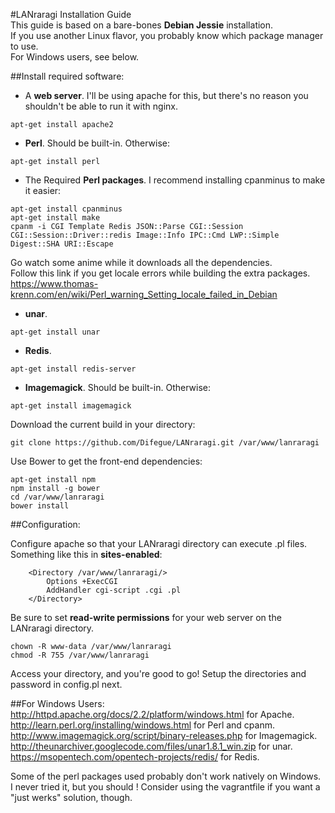 #LANraragi Installation Guide  
This guide is based on a bare-bones **Debian Jessie** installation.  
If you use another Linux flavor, you probably know which package manager to use.  
For Windows users, see below.  

##Install required software:  

* A **web server**. I'll be using apache for this, but there's no reason you shouldn't be able to run it with nginx.  
```
apt-get install apache2
```

* **Perl**. Should be built-in. Otherwise:  
```
apt-get install perl
```

* The Required **Perl packages**. I recommend installing cpanminus to make it easier: 
``` 
apt-get install cpanminus
apt-get install make
cpanm -i CGI Template Redis JSON::Parse CGI::Session CGI::Session::Driver::redis Image::Info IPC::Cmd LWP::Simple Digest::SHA URI::Escape
```
Go watch some anime while it downloads all the dependencies.  
Follow this link if you get locale errors while building the extra packages.
https://www.thomas-krenn.com/en/wiki/Perl_warning_Setting_locale_failed_in_Debian

* **unar**. 
```
apt-get install unar
```

* **Redis**. 
```
apt-get install redis-server
```

* **Imagemagick**. Should be built-in. Otherwise:  
```
apt-get install imagemagick
```

Download the current build in your directory:  
```
git clone https://github.com/Difegue/LANraragi.git /var/www/lanraragi
```

Use Bower to get the front-end dependencies:  
```
apt-get install npm
npm install -g bower
cd /var/www/lanraragi
bower install
```

##Configuration:  

Configure apache so that your LANraragi directory can execute .pl files.  
Something like this in **sites-enabled**:  
```
	<Directory /var/www/lanraragi/>
		Options +ExecCGI
		AddHandler cgi-script .cgi .pl
	</Directory>
```

Be sure to set **read-write permissions** for your web server on the LANraragi directory. 
```
chown -R www-data /var/www/lanraragi
chmod -R 755 /var/www/lanraragi
```

Access your directory, and you're good to go! Setup the directories and password in config.pl next. 

##For Windows Users: 
http://httpd.apache.org/docs/2.2/platform/windows.html for Apache.  
http://learn.perl.org/installing/windows.html for Perl and cpanm.  
http://www.imagemagick.org/script/binary-releases.php for Imagemagick.  
http://theunarchiver.googlecode.com/files/unar1.8.1_win.zip for unar.  
https://msopentech.com/opentech-projects/redis/ for Redis.

Some of the perl packages used probably don't work natively on Windows.  
I never tried it, but you should ! Consider using the vagrantfile if you want a "just werks" solution, though.
